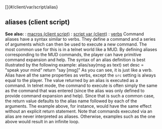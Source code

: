 []{#/client/var/script/alias}
  ## aliases (client script)
  **See also:**
  :   [macros (client script)](ref/client/var/script/macro)
  :   [script var (client)](ref/client/var/script)
  :   [verbs](ref/verb)
  Command aliases have a syntax similar to verbs. They define a command
  and a series of arguments which can then be used to execute a new
  command. The most common use for this is in a telnet world like a MUD.
  By defining aliases corresponding to the MUD commands, the player can
  have primitive command expansion and help.
  The syntax of an alias definition is best illustrated by the following
  example: alias/say(msg as text) set desc = \"speak your mind\" return
  \"say \[msg\]\"
  As you can see, it is just like a verb. Alias have all the same
  properties as verbs, except the `src` setting is always equal to the
  player.
  The value returned by an alias is executed as a command. In telnet mode,
  the command to execute is often simply the same as the command that was
  entered (since the alias was only defined to provide command expansion
  and help). Since that is such a common case, the return value defaults
  to the alias name followed by each of the arguments. The example above,
  for instance, would have the same effect without an explicit return
  statement.
  Note that commands executed via an alias are never interpreted as
  aliases. Otherwise, examples such as the one above would result in an
  infinite loop.